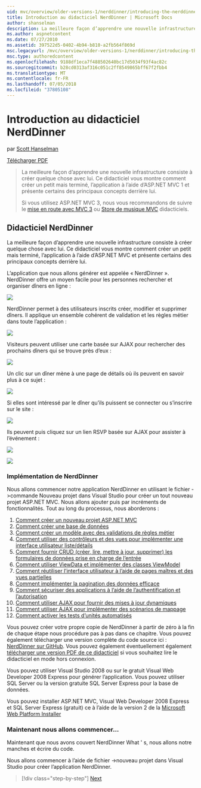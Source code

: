 ```yaml
---
uid: mvc/overview/older-versions-1/nerddinner/introducing-the-nerddinner-tutorial
title: Introduction au didacticiel NerdDinner | Microsoft Docs
author: shanselman
description: La meilleure façon d’apprendre une nouvelle infrastructure consiste à créer quelque chose avec lui. Ce didacticiel vous montre comment créer une application légère, mais complète, à l’aide de ASP.NE...
ms.author: aspnetcontent
ms.date: 07/27/2010
ms.assetid: 397522d5-0402-4b94-b810-a2fb564f869d
msc.legacyurl: /mvc/overview/older-versions-1/nerddinner/introducing-the-nerddinner-tutorial
msc.type: authoredcontent
ms.openlocfilehash: 9188df1eca7f488502640bc17d5034f93f4ac82c
ms.sourcegitcommit: b28cd0313af316c051c2ff8549865bff67f2fbb4
ms.translationtype: MT
ms.contentlocale: fr-FR
ms.lasthandoff: 07/05/2018
ms.locfileid: "37805108"
---
```

<a name="introducing-the-nerddinner-tutorial"></a>Introduction au didacticiel NerdDinner
====================
par [Scott Hanselman](https://github.com/shanselman)

[Télécharger PDF](http://aspnetmvcbook.s3.amazonaws.com/aspnetmvc-nerdinner_v1.pdf)

> La meilleure façon d’apprendre une nouvelle infrastructure consiste à créer quelque chose avec lui. Ce didacticiel vous montre comment créer un petit mais terminé, l’application à l’aide d’ASP.NET MVC 1 et présente certains des principaux concepts derrière lui.
> 
> Si vous utilisez ASP.NET MVC 3, nous vous recommandons de suivre le [mise en route avec MVC 3](../../older-versions/getting-started-with-aspnet-mvc3/cs/intro-to-aspnet-mvc-3.md) ou [Store de musique MVC](../../older-versions/mvc-music-store/mvc-music-store-part-1.md) didacticiels.


## <a name="nerddinner-tutorial"></a>Didacticiel NerdDinner

La meilleure façon d’apprendre une nouvelle infrastructure consiste à créer quelque chose avec lui. Ce didacticiel vous montre comment créer un petit mais terminé, l’application à l’aide d’ASP.NET MVC et présente certains des principaux concepts derrière lui.

L’application que nous allons générer est appelée « NerdDinner ». NerdDinner offre un moyen facile pour les personnes rechercher et organiser dîners en ligne :

![](introducing-the-nerddinner-tutorial/_static/image1.png)

NerdDinner permet à des utilisateurs inscrits créer, modifier et supprimer dîners. Il applique un ensemble cohérent de validation et les règles métier dans toute l’application :

![](introducing-the-nerddinner-tutorial/_static/image2.png)

Visiteurs peuvent utiliser une carte basée sur AJAX pour rechercher des prochains dîners qui se trouve près d’eux :

![](introducing-the-nerddinner-tutorial/_static/image3.png)

Un clic sur un dîner mène à une page de détails où ils peuvent en savoir plus à ce sujet :

![](introducing-the-nerddinner-tutorial/_static/image4.png)

Si elles sont intéressé par le dîner qu’ils puissent se connecter ou s’inscrire sur le site :

![](introducing-the-nerddinner-tutorial/_static/image5.png)

Ils peuvent puis cliquez sur un lien RSVP basée sur AJAX pour assister à l’événement :

![](introducing-the-nerddinner-tutorial/_static/image6.png)

![](introducing-the-nerddinner-tutorial/_static/image7.png)

### <a name="implementing-nerddinner"></a>Implémentation de NerdDinner

Nous allons commencer notre application NerdDinner en utilisant le fichier -&gt;commande Nouveau projet dans Visual Studio pour créer un tout nouveau projet ASP.NET MVC. Nous allons ajouter puis par incréments de fonctionnalités. Tout au long du processus, nous aborderons :

1. [Comment créer un nouveau projet ASP.NET MVC](# "créer un nouveau projet ASP.NET MVC")
2. [Comment créer une base de données](# "créer une base de données")
3. [Comment créer un modèle avec des validations de règles métier](# "créer un modèle avec des Validations de règles d’entreprise")
4. [Comment utiliser des contrôleurs et des vues pour implémenter une interface utilisateur liste/détails](# "utiliser les contrôleurs et les vues pour implémenter une interface utilisateur liste/détails")
5. [Comment fournir CRUD (créer, lire, mettre à jour, supprimer) les formulaires de données prise en charge de l’entrée](# "fournir CRUD (Create, Read, Update, Delete) données formulaire entrée prend en charge")
6. [Comment utiliser ViewData et implémenter des classes ViewModel](# "utiliser un ViewData et implémenter des Classes ViewModel")
7. [Comment réutiliser l’interface utilisateur à l’aide de pages maîtres et des vues partielles](# "réutiliser d’interface utilisateur à l’aide des Pages maîtres et des vues partielles")
8. [Comment implémenter la pagination des données efficace](# "implémenter de données efficace la pagination")
9. [Comment sécuriser des applications à l’aide de l’authentification et l’autorisation](# "sécurisé Applications à l’aide de l’authentification et autorisation")
10. [Comment utiliser AJAX pour fournir des mises à jour dynamiques](# "utiliser AJAX pour fournir des mises à jour dynamiques")
11. [Comment utiliser AJAX pour implémenter des scénarios de mappage](# "utiliser AJAX pour implémenter les scénarios de mappage")
12. [Comment activer les tests d’unités automatisés](# "activer le test unitaire automatisé")

Vous pouvez créer votre propre copie de NerdDinner à partir de zéro à la fin de chaque étape nous procédure pas à pas dans ce chapitre. Vous pouvez également télécharger une version complète du code source ici : [NerdDinner sur GitHub](https://github.com/AspNetMVPSamples/NerdDinner). Vous pouvez également éventuellement également [télécharger une version PDF de ce didacticiel](http://aspnetmvcbook.s3.amazonaws.com/aspnetmvc-nerdinner_v1.pdf) si vous souhaitez lire le didacticiel en mode hors connexion.

Vous pouvez utiliser Visual Studio 2008 ou sur le gratuit Visual Web Developer 2008 Express pour générer l’application. Vous pouvez utiliser SQL Server ou la version gratuite SQL Server Express pour la base de données.

Vous pouvez installer ASP.NET MVC, Visual Web Developer 2008 Express et SQL Server Express (gratuit) ce à l’aide de la version 2 de la [Microsoft Web Platform Installer](https://www.microsoft.com/web/downloads/platform.aspx)

### <a name="now-lets-get-started"></a>Maintenant nous allons commencer...

Maintenant que nous avons couvert NerdDinner What ' s, nous allons notre manches et écrire du code.

Nous allons commencer à l’aide de fichier -&gt;nouveau projet dans Visual Studio pour créer l’application NerdDinner.

> [!div class="step-by-step"]
> [Next](create-a-new-aspnet-mvc-project.md)
